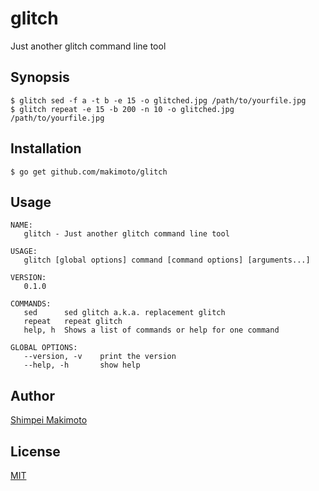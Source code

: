 glitch
====

Just another glitch command line tool

## Synopsis

```
$ glitch sed -f a -t b -e 15 -o glitched.jpg /path/to/yourfile.jpg
$ glitch repeat -e 15 -b 200 -n 10 -o glitched.jpg /path/to/yourfile.jpg
```

## Installation

```
$ go get github.com/makimoto/glitch
```

## Usage

```
NAME:
   glitch - Just another glitch command line tool

USAGE:
   glitch [global options] command [command options] [arguments...]

VERSION:
   0.1.0

COMMANDS:
   sed		sed glitch a.k.a. replacement glitch
   repeat	repeat glitch
   help, h	Shows a list of commands or help for one command

GLOBAL OPTIONS:
   --version, -v	print the version
   --help, -h		show help
```

## Author

[Shimpei Makimoto](http://shimpei.makimoto.org)

## License

[MIT](http://makimoto.mit-license.org/)
